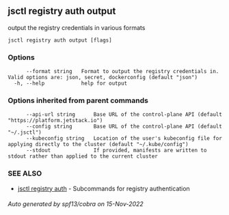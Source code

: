 ## jsctl registry auth output

output the registry credentials in various formats

```
jsctl registry auth output [flags]
```

### Options

```
      --format string   Format to output the registry credentials in. Valid options are: json, secret, dockerconfig (default "json")
  -h, --help            help for output
```

### Options inherited from parent commands

```
      --api-url string      Base URL of the control-plane API (default "https://platform.jetstack.io")
      --config string       Base URL of the control-plane API (default "~/.jsctl")
      --kubeconfig string   Location of the user's kubeconfig file for applying directly to the cluster (default "~/.kube/config")
      --stdout              If provided, manifests are written to stdout rather than applied to the current cluster
```

### SEE ALSO

* [jsctl registry auth](jsctl_registry_auth.md)	 - Subcommands for registry authentication

###### Auto generated by spf13/cobra on 15-Nov-2022
